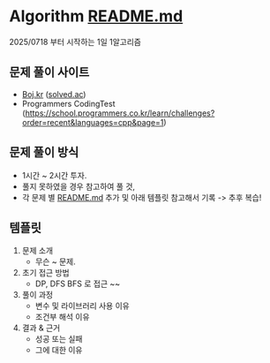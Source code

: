 # Algorithm [README.md](http://readme.md/)

2025/0718 부터 시작하는 1일 1알고리즘

## 문제 풀이 사이트

- [Boj.kr](http://boj.kr/) ([solved.ac](http://solved.ac/))
- Programmers CodingTest (https://school.programmers.co.kr/learn/challenges?order=recent&languages=cpp&page=1)

## 문제 풀이 방식

- 1시간 ~ 2시간 투자.
- 풀지 못하였을 경우 참고하여 풀 것,
- 각 문제 별 [README.md](http://readme.md/) 추가 및 아래 템플릿 참고해서 기록
-> 추후 복습!

## 템플릿

1. 문제 소개
    - 무슨 ~ 문제.
3. 초기 접근 방법
    - DP, DFS BFS 로 접근 ~~
4. 풀이 과정
    - 변수 및 라이브러리 사용 이유
    - 조건부 해석 이유
5. 결과 & 근거
    - 성공 또는 실패
    - 그에 대한 이유
